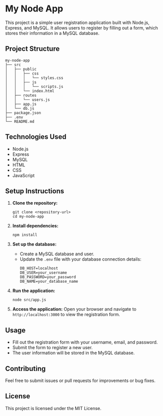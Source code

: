 # My Node App

This project is a simple user registration application built with Node.js, Express, and MySQL. It allows users to register by filling out a form, which stores their information in a MySQL database.

## Project Structure

```
my-node-app
├── src
│   ├── public
│   │   ├── css
│   │   │   └── styles.css
│   │   ├── js
│   │   │   └── scripts.js
│   │   └── index.html
│   ├── routes
│   │   └── users.js
│   ├── app.js
│   └── db.js
├── package.json
├── .env
└── README.md
```

## Technologies Used

- Node.js
- Express
- MySQL
- HTML
- CSS
- JavaScript

## Setup Instructions

1. **Clone the repository:**
   ```
   git clone <repository-url>
   cd my-node-app
   ```

2. **Install dependencies:**
   ```
   npm install
   ```

3. **Set up the database:**
   - Create a MySQL database and user.
   - Update the `.env` file with your database connection details:
     ```
     DB_HOST=localhost
     DB_USER=your_username
     DB_PASSWORD=your_password
     DB_NAME=your_database_name
     ```

4. **Run the application:**
   ```
   node src/app.js
   ```

5. **Access the application:**
   Open your browser and navigate to `http://localhost:3000` to view the registration form.

## Usage

- Fill out the registration form with your username, email, and password.
- Submit the form to register a new user.
- The user information will be stored in the MySQL database.

## Contributing

Feel free to submit issues or pull requests for improvements or bug fixes.

## License

This project is licensed under the MIT License.